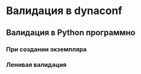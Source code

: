 # Валидация в dynaconf

## Валидация в Python программно

### При создании экземпляра

### Ленивая валидация
